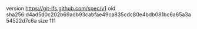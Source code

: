 version https://git-lfs.github.com/spec/v1
oid sha256:d4ad5d0c202b69adb93cabfae49ca835cdc80e4bdb081bc6a65a3a54522d7c6a
size 111
